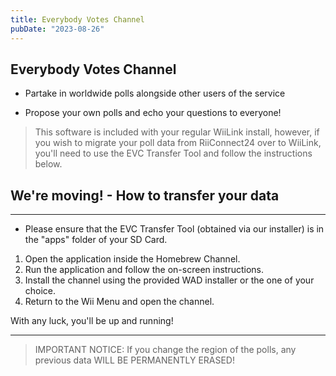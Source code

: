 ```yaml
---
title: Everybody Votes Channel
pubDate: "2023-08-26"
---
```


## Everybody Votes Channel

- Partake in worldwide polls alongside other users of the service

- Propose your own polls and echo your questions to everyone!



> This software is included with your regular WiiLink install, however, if you wish to migrate your poll data from RiiConnect24 over to WiiLink, you'll need to use the EVC Transfer Tool and follow the instructions below.



## We're moving! - How to transfer your data

---

* Please ensure that the EVC Transfer Tool (obtained via our installer) is in the "apps" folder of your SD Card.



1. Open the application inside the Homebrew Channel.
2. Run the application and follow the on-screen instructions.
3. Install the channel using the provided WAD installer or the one of your choice.
4. Return to the Wii Menu and open the channel.

With any luck, you'll be up and running!

---

> IMPORTANT NOTICE: If you change the region of the polls, any previous data WILL BE PERMANENTLY ERASED!
